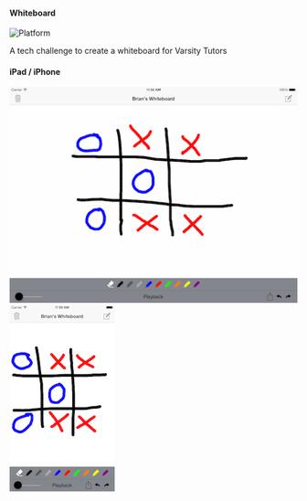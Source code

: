 #### Whiteboard

![Platform](https://img.shields.io/badge/platform-ios-lightgrey.svg)

A tech challenge to create a whiteboard for Varsity Tutors

#### iPad / iPhone
![screenshot](ipad.png)![screenshot](iphone6.png)
